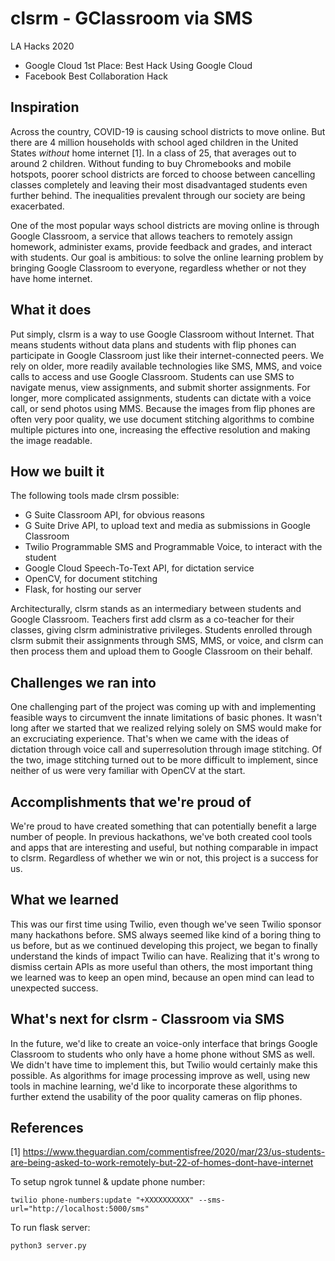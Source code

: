 # clsrm - GClassroom via SMS
LA Hacks 2020
  - Google Cloud 1st Place: Best Hack Using Google Cloud
  - Facebook Best Collaboration Hack

## Inspiration
Across the country, COVID-19 is causing school districts to move online. But there are 4 million households with school aged children in the United States *without* home internet [1]. In a class of 25, that averages out to around 2 children. Without funding to buy Chromebooks and mobile hotspots, poorer school districts are forced to choose between cancelling classes completely and leaving their most disadvantaged students even further behind. The inequalities prevalent through our society are being exacerbated. 

One of the most popular ways school districts are moving online is through Google Classroom, a service that allows teachers to remotely assign homework, administer exams, provide feedback and grades, and interact with students. Our goal is ambitious: to solve the online learning problem by bringing Google Classroom to everyone, regardless whether or not they have home internet.

## What it does

Put simply, clsrm is a way to use Google Classroom without Internet. That means students without data plans and students with flip phones can participate in Google Classroom just like their internet-connected peers. We rely on older, more readily available technologies like SMS, MMS, and voice calls to access and use Google Classroom. Students can use SMS to navigate menus, view assignments, and submit shorter assignments. For longer, more complicated assignments, students can dictate with a voice call, or send photos using MMS. Because the images from flip phones are often very poor quality, we use document stitching algorithms to combine multiple pictures into one, increasing the effective resolution and making the image readable.

## How we built it

The following tools made clrsm possible:
* G Suite Classroom API, for obvious reasons
* G Suite Drive API, to upload text and media as submissions in Google Classroom
* Twilio Programmable SMS and Programmable Voice, to interact with the student
* Google Cloud Speech-To-Text API, for dictation service
* OpenCV, for document stitching
* Flask, for hosting our server

Architecturally, clsrm stands as an intermediary between students and Google Classroom. Teachers first add clsrm as a co-teacher for their classes, giving clsrm administrative privileges. Students enrolled through clsrm submit their assignments through SMS, MMS, or voice, and clsrm can then process them and upload them to Google Classroom on their behalf.

## Challenges we ran into

One challenging part of the project was coming up with and implementing feasible ways to circumvent the innate limitations of basic phones. It wasn't long after we started that we realized relying solely on SMS would make for an excruciating experience. That's when we came with the ideas of dictation through voice call and superresolution through image stitching. Of the two, image stitching turned out to be more difficult to implement, since neither of us were very familiar with OpenCV at the start.

## Accomplishments that we're proud of

We're proud to have created something that can potentially benefit a large number of people. In previous hackathons, we've both created cool tools and apps that are interesting and useful, but nothing comparable in impact to clsrm. Regardless of whether we win or not, this project is a success for us.

## What we learned

This was our first time using Twilio, even though we've seen Twilio sponsor many hackathons before. SMS always seemed like kind of a boring thing to us before, but as we continued developing this project, we began to finally understand the kinds of impact Twilio can have. Realizing that it's wrong to dismiss certain APIs as more useful than others, the most important thing we learned was to keep an open mind, because an open mind can lead to unexpected success.

## What's next for clsrm - Classroom via SMS
In the future, we'd like to create an voice-only interface that brings Google Classroom to students who only have a home phone without SMS as well. We didn't have time to implement this, but Twilio would certainly make this possible. As algorithms for image processing improve as well, using new tools in machine learning, we'd like to incorporate these algorithms to further extend the usability of the poor quality cameras on flip phones. 

## References
[1] https://www.theguardian.com/commentisfree/2020/mar/23/us-students-are-being-asked-to-work-remotely-but-22-of-homes-dont-have-internet

To setup ngrok tunnel & update phone number:
```
twilio phone-numbers:update "+XXXXXXXXXX" --sms-url="http://localhost:5000/sms"
```

To run flask server:
```
python3 server.py
```
